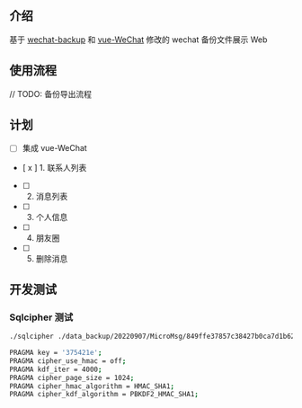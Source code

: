 ## 介绍
基于 [wechat-backup](https://github.com/greycodee/wechat-backup) 和 [vue-WeChat](https://github.com/zhaohaodang/vue-WeChat) 修改的 wechat 备份文件展示 Web


## 使用流程

// TODO: 备份导出流程

## 计划

- [ ] 集成 vue-WeChat
- [ x ] 1. 联系人列表
- [ ] 2. 消息列表
- [ ] 3. 个人信息
- [ ] 4. 朋友圈
- [ ] 5. 删除消息

## 开发测试

### Sqlcipher 测试
```bash
./sqlcipher ./data_backup/20220907/MicroMsg/849ffe37857c38427b0ca7d1b62b2dbe/EnMicroMsg.db

PRAGMA key = '375421e';
PRAGMA cipher_use_hmac = off;
PRAGMA kdf_iter = 4000;
PRAGMA cipher_page_size = 1024;
PRAGMA cipher_hmac_algorithm = HMAC_SHA1;
PRAGMA cipher_kdf_algorithm = PBKDF2_HMAC_SHA1;

```
